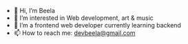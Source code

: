 - 👋 Hi, I’m Beela
- 👀 I’m interested in Web development, art & music
- 🌱 I’m a frontend web developer currently learning backend
- 📫 How to reach me: devbeela@gmail.com

<!---
Beela303/Beela303 is a ✨ special ✨ repository because its `README.md` (this file) appears on your GitHub profile.
You can click the Preview link to take a look at your changes.
--->

